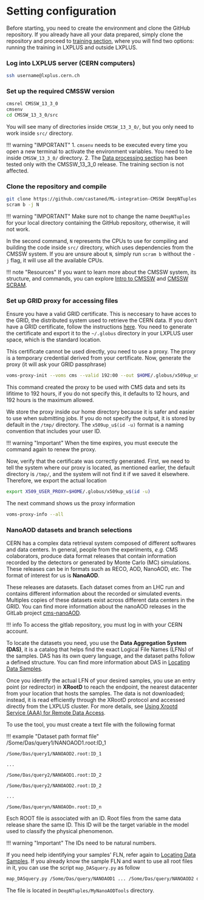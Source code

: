 # Setting configuration

Before starting, you need to create the environment and clone the GitHub repository. If you already have all your data prepared, simply clone the repository and proceed to [training section](training/01_intro.md), where you will find two options: running the training in LXPLUS and outside LXPLUS.

### Log into LXPLUS server (CERN computers)

```bash
ssh username@lxplus.cern.ch
```

### Set up the required CMSSW version

```bash
cmsrel CMSSW_13_3_0
cmsenv
cd CMSSW_13_3_0/src
```

You will see many of directories inside `CMSSW_13_3_0/`, but you only need to work inside `src/` directory.

!!! warning "IMPORTANT"
    1. `cmsenv` needs to be executed every time you open a new terminal to activate the environment variables. You need to be inside `CMSSW_13_3_0/` directory.
    2. The [Data processing section](data_processing/01_set_config.md) has been tested only with the CMSSW_13_3_0 release. The training section is not affected.

### Clone the repository and compile

```bash
git clone https://github.com/castaned/ML-integration-CMSSW DeepNTuples
scram b -j N
```

!!! warning "IMPORTANT"
    Make sure not to change the name `DeepNTuples` for your local directory containing the GitHub repository, otherwise, it will not work.

In the second command, `N` represents the CPUs to use for compiling and building the code inside `src/` directory, which uses dependencies from the CMSSW system. If you are unsure about `N`, simply run `scram b` without the `-j` flag, it will use all the available CPUs.


!!! note "Resources"
    If you want to learn more about the CMSSW system, its structure, and commands, you can explore [Intro to CMSSW](https://cms-opendata-workshop.github.io/workshop2022-lesson-cmssw/) and [CMSSW SCRAM](https://twiki.cern.ch/twiki/bin/view/CMSPublic/SWGuideBuildFile).
    
### Set up GRID proxy for accessing files

Ensure you have a valid GRID certificate. This is neccesary to have acces to the GRID, the distributed system used to retrieve the CERN data. If you don’t have a GRID certificate, follow the instructions [here](https://twiki.cern.ch/twiki/bin/view/CMSPublic/WorkBookStartingGrid#ObtainingCert). You need to generate the certificate and export it to the `~/.globus` directory in your LXPLUS user space, which is the standard location.

This certificate cannot be used directly, you need to use a proxy. The proxy is a temporary credential derived from your certificate. Now, generate the proxy (it will ask your GRID passphrase)

```bash
voms-proxy-init --voms cms --valid 192:00 --out $HOME/.globus/x509up_u$(id -u)
```

This command created the proxy to be used with CMS data and sets its lifitime to 192 hours, if you do not specify this, it defaults to 12 hours, and 192 hours is the maximum allowed.

We store the proxy inside our home directory because it is safer and easier to use when submitting jobs. If you do not specify the output, it is stored by default in the `/tmp/` directory. The `x509up_u$(id -u)` format is a naming convention that includes your user ID.

!!! warning "Important"
    When the time expires, you must execute the command again to renew the proxy.

Now, verify that the certificate was correctly generated. First, we need to tell the system where our proxy is located, as mentioned earlier, the default directory is `/tmp/`, and the system will not find it if we saved it elsewhere. Therefore, we export the actual location

```bash
export X509_USER_PROXY=$HOME/.globus/x509up_u$(id -u)
```

The next command shows us the proxy information

```bash
voms-proxy-info --all
```

### NanoAOD datasets and branch selections

CERN has a complex data retrieval system composed of different softwares and data centers. In general, people from the experiments, *e.g.* CMS colaborators, produce data format releases that contain information recorded by the detectors or generated by Monte Carlo (MC) simulations. These releases can be in formats such as RECO, AOD, NanoAOD, etc. The format of interest for us is **NanoAOD**.

These releases are datasets. Each dataset comes from an LHC run and contains different information about the recorded or simulated events. Multiples copies of these datasets exist across different data centers in the GRID. You can find more information about the nanoAOD releases in the GitLab project [cms-nanoAOD](https://gitlab.cern.ch/cms-nanoAOD).

!!! info
    To access the gitlab repository, you must log in with your CERN account.

To locate the datasets you need, you use the **Data Aggregation System (DAS)**, it is a catalog that helps find the exact Logical File Names (LFNs) of the samples. DAS has its own query language, and the dataset paths follow a defined structure. You can find more information about DAS in [Locating Data Samples](https://twiki.cern.ch/twiki/bin/view/CMSPublic/WorkBookLocatingDataSamples).

Once you identify the actual LFN of your desired samples, you use an entry point (or redirector) in **XRootD** to reach the endpoint, the nearest datacenter from your location that hosts the samples. The data is not downloaded; instead, it is read efficiently through the XRootD protocol and accessed directly from the LXPLUS cluster. For more details, see [Using Xrootd Service (AAA) for Remote Data Access](https://twiki.cern.ch/twiki/bin/view/CMSPublic/WorkBookXrootdService). 

To use the tool, you must create a text file with the following format

!!! example "Dataset path format file"
    /Some/Das/query1/NANOAOD1.root:ID_1
    
    /Some/Das/query1/NANOAOD2.root:ID_1
    
    ...
    
    /Some/Das/query2/NANOAOD1.root:ID_2
    
    /Some/Das/query2/NANOAOD2.root:ID_2
    
    ...
    
    /Some/Das/queryn/NANOAODn.root:ID_n

Esch ROOT file is associated with an ID. Root files from the same data release share the same ID. This ID will be the target variable in the model used to classify the physical phenomenon.

!!! warning "Important"
    The IDs need to be natural numbers.

If you need help identifying your samples' FLN, refer again to [Locating Data Samples](https://twiki.cern.ch/twiki/bin/view/CMSPublic/WorkBookLocatingDataSamples). If you already know the sample FLN and want to use all root files in it, you can use the script `map_DASquery.py` as follow 

```bash
map_DASquery.py /Some/Das/query/NANOAOD1 ... /Some/Das/query/NANOAOD2 datasets_FLN_filename.txt
```
The file is located in `DeepNTuples/MyNanoAODTools` directory.


